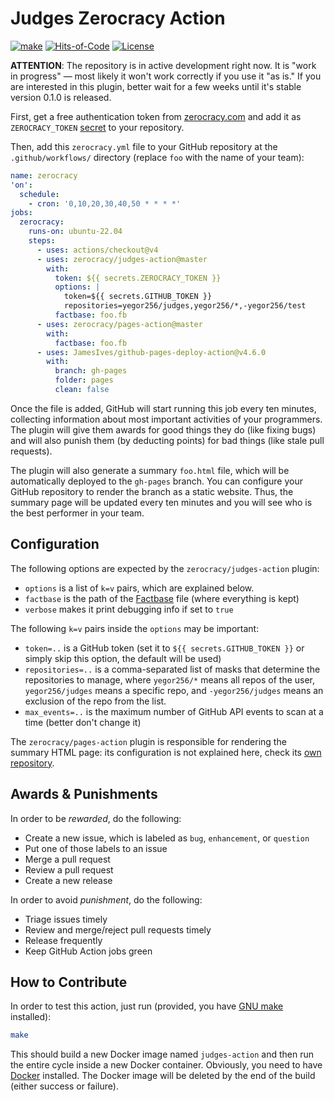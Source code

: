 # Judges Zerocracy Action

[![make](https://github.com/zerocracy/judges-action/actions/workflows/make.yml/badge.svg)](https://github.com/zerocracy/judges-action/actions/workflows/make.yml)
[![Hits-of-Code](https://hitsofcode.com/github/zerocracy/judges-action)](https://hitsofcode.com/view/github/zerocracy/judges-action)
[![License](https://img.shields.io/badge/license-MIT-green.svg)](https://github.com/zerocracy/judges-action/blob/master/LICENSE.txt)

**ATTENTION**: The repository is in active development right now. It is
"work in progress" — most likely it won't work correctly if you use it "as is."
If you are interested in this plugin, better wait for a few weeks until it's
stable version 0.1.0 is released.

First, get a free authentication token from
[zerocracy.com](https://www.zerocracy.com) and add it as
`ZEROCRACY_TOKEN` [secret][secrets] to your repository.

Then, add this `zerocracy.yml` file to your GitHub repository
at the `.github/workflows/` directory
(replace `foo` with the name of your team):

```yaml
name: zerocracy
'on':
  schedule:
    - cron: '0,10,20,30,40,50 * * * *'
jobs:
  zerocracy:
    runs-on: ubuntu-22.04
    steps:
      - uses: actions/checkout@v4
      - uses: zerocracy/judges-action@master
        with:
          token: ${{ secrets.ZEROCRACY_TOKEN }}
          options: |
            token=${{ secrets.GITHUB_TOKEN }}
            repositories=yegor256/judges,yegor256/*,-yegor256/test
          factbase: foo.fb
      - uses: zerocracy/pages-action@master
        with:
          factbase: foo.fb
      - uses: JamesIves/github-pages-deploy-action@v4.6.0
        with:
          branch: gh-pages
          folder: pages
          clean: false
```

Once the file is added, GitHub will start running this job every ten
minutes, collecting information about most important activities of
your programmers. The plugin will give them awards for good things
they do (like fixing bugs) and will also punish them (by deducting points)
for bad things (like stale pull requests).

The plugin will also generate a summary `foo.html` file, which will
be automatically deployed to the `gh-pages` branch. You can configure
your GitHub repository to render the branch as a static website. Thus,
the summary page will be updated every ten minutes and you will see
who is the best performer in your team.

## Configuration

The following options are expected by the `zerocracy/judges-action` plugin:

* `options` is a list of `k=v` pairs, which are explained below.
* `factbase` is the path of the [Factbase][factbase] file
(where everything is kept)
* `verbose` makes it print debugging info if set to `true`

The following `k=v` pairs inside the `options` may be important:

* `token=..` is a GitHub token (set it to `${{ secrets.GITHUB_TOKEN }}`
or simply skip this option, the default will be used)
* `repositories=..` is a comma-separated list of masks that
determine the repositories to manage, where
`yegor256/*` means all repos of the user,
`yegor256/judges` means a specific repo,
and
`-yegor256/judges` means an exclusion of the repo from the list.
* `max_events=..` is the maximum number of GitHub API events to scan
at a time (better don't change it)

The `zerocracy/pages-action` plugin is responsible for rendering
the summary HTML page: its configuration is not explained here,
check its [own repository](https://github.com/zerocracy/pages-action).

## Awards & Punishments

In order to be _rewarded_, do the following:

* Create a new issue, which is labeled as `bug`, `enhancement`, or `question`
* Put one of those labels to an issue
* Merge a pull request
* Review a pull request
* Create a new release

In order to avoid _punishment_, do the following:

* Triage issues timely
* Review and merge/reject pull requests timely
* Release frequently
* Keep GitHub Action jobs green

## How to Contribute

In order to test this action, just run (provided, you have
[GNU make](https://www.gnu.org/software/make/) installed):

```bash
make
```

This should build a new Docker image named `judges-action`
and then run the entire cycle
inside a new Docker container. Obviously, you need to have
[Docker](https://docs.docker.com/get-docker/) installed. The Docker image
will be deleted by the end of the build (either success or failure).

[factbase]: https://github.com/yegor256/factbase
[secrets]: https://docs.github.com/en/actions/security-guides/using-secrets-in-github-actions
